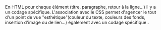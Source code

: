 En HTML pour chaque élément (titre, paragraphe, retour à la ligne...) il y a un codage spécifique. L'association avec le CSS permet d'agencer le tout d'un point de vue "esthétique"(couleur du texte, couleurs des fonds, insertion d'image ou de lien...) également avec un codage spécifique .
